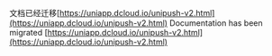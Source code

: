 文档已经迁移[https://uniapp.dcloud.io/unipush-v2.html](https://uniapp.dcloud.io/unipush-v2.html)
Documentation has been migrated [https://uniapp.dcloud.io/unipush-v2.html](https://uniapp.dcloud.io/unipush-v2.html)

